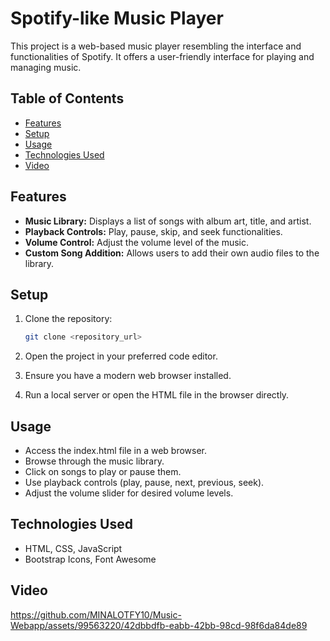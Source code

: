 # Spotify-like Music Player

This project is a web-based music player resembling the interface and functionalities of Spotify. It offers a user-friendly interface for playing and managing music.

## Table of Contents
- [Features](#features)
- [Setup](#setup)
- [Usage](#usage)
- [Technologies Used](#technologies-used)
- [Video](#Video)

## Features
- **Music Library:** Displays a list of songs with album art, title, and artist.
- **Playback Controls:** Play, pause, skip, and seek functionalities.
- **Volume Control:** Adjust the volume level of the music.
- **Custom Song Addition:** Allows users to add their own audio files to the library.

## Setup
1. Clone the repository:
    ```bash
    git clone <repository_url>
    ```

2. Open the project in your preferred code editor.

3. Ensure you have a modern web browser installed.

4. Run a local server or open the HTML file in the browser directly.

## Usage
- Access the index.html file in a web browser.
- Browse through the music library.
- Click on songs to play or pause them.
- Use playback controls (play, pause, next, previous, seek).
- Adjust the volume slider for desired volume levels.

## Technologies Used
- HTML, CSS, JavaScript
- Bootstrap Icons, Font Awesome

## Video
https://github.com/MINALOTFY10/Music-Webapp/assets/99563220/42dbbdfb-eabb-42bb-98cd-98f6da84de89

